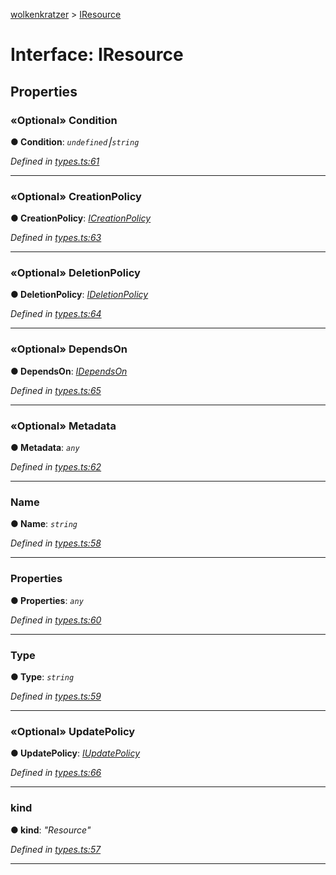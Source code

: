[wolkenkratzer](../README.md) > [IResource](../interfaces/iresource.md)



# Interface: IResource


## Properties
<a id="condition"></a>

### «Optional» Condition

**●  Condition**:  *`undefined`⎮`string`* 

*Defined in [types.ts:61](https://github.com/arminhammer/wolkenkratzer/blob/aef6abd/src/types.ts#L61)*





___

<a id="creationpolicy"></a>

### «Optional» CreationPolicy

**●  CreationPolicy**:  *[ICreationPolicy](icreationpolicy.md)* 

*Defined in [types.ts:63](https://github.com/arminhammer/wolkenkratzer/blob/aef6abd/src/types.ts#L63)*





___

<a id="deletionpolicy"></a>

### «Optional» DeletionPolicy

**●  DeletionPolicy**:  *[IDeletionPolicy](ideletionpolicy.md)* 

*Defined in [types.ts:64](https://github.com/arminhammer/wolkenkratzer/blob/aef6abd/src/types.ts#L64)*





___

<a id="dependson"></a>

### «Optional» DependsOn

**●  DependsOn**:  *[IDependsOn](idependson.md)* 

*Defined in [types.ts:65](https://github.com/arminhammer/wolkenkratzer/blob/aef6abd/src/types.ts#L65)*





___

<a id="metadata"></a>

### «Optional» Metadata

**●  Metadata**:  *`any`* 

*Defined in [types.ts:62](https://github.com/arminhammer/wolkenkratzer/blob/aef6abd/src/types.ts#L62)*





___

<a id="name"></a>

###  Name

**●  Name**:  *`string`* 

*Defined in [types.ts:58](https://github.com/arminhammer/wolkenkratzer/blob/aef6abd/src/types.ts#L58)*





___

<a id="properties"></a>

###  Properties

**●  Properties**:  *`any`* 

*Defined in [types.ts:60](https://github.com/arminhammer/wolkenkratzer/blob/aef6abd/src/types.ts#L60)*





___

<a id="type"></a>

###  Type

**●  Type**:  *`string`* 

*Defined in [types.ts:59](https://github.com/arminhammer/wolkenkratzer/blob/aef6abd/src/types.ts#L59)*





___

<a id="updatepolicy"></a>

### «Optional» UpdatePolicy

**●  UpdatePolicy**:  *[IUpdatePolicy](iupdatepolicy.md)* 

*Defined in [types.ts:66](https://github.com/arminhammer/wolkenkratzer/blob/aef6abd/src/types.ts#L66)*





___

<a id="kind"></a>

###  kind

**●  kind**:  *"Resource"* 

*Defined in [types.ts:57](https://github.com/arminhammer/wolkenkratzer/blob/aef6abd/src/types.ts#L57)*





___


